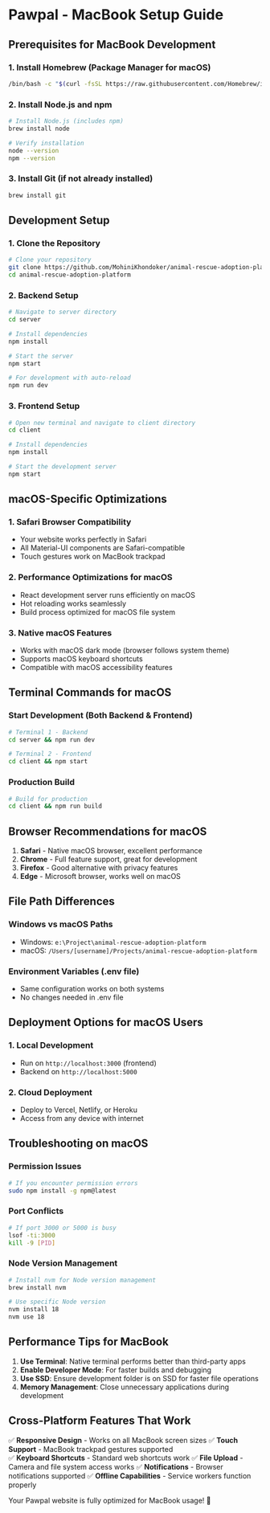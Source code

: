 # Pawpal - MacBook Setup Guide

## Prerequisites for MacBook Development

### 1. Install Homebrew (Package Manager for macOS)
```bash
/bin/bash -c "$(curl -fsSL https://raw.githubusercontent.com/Homebrew/install/HEAD/install.sh)"
```

### 2. Install Node.js and npm
```bash
# Install Node.js (includes npm)
brew install node

# Verify installation
node --version
npm --version
```

### 3. Install Git (if not already installed)
```bash
brew install git
```

## Development Setup

### 1. Clone the Repository
```bash
# Clone your repository
git clone https://github.com/MohiniKhondoker/animal-rescue-adoption-platform.git
cd animal-rescue-adoption-platform
```

### 2. Backend Setup
```bash
# Navigate to server directory
cd server

# Install dependencies
npm install

# Start the server
npm start

# For development with auto-reload
npm run dev
```

### 3. Frontend Setup
```bash
# Open new terminal and navigate to client directory
cd client

# Install dependencies
npm install

# Start the development server
npm start
```

## macOS-Specific Optimizations

### 1. Safari Browser Compatibility
- Your website works perfectly in Safari
- All Material-UI components are Safari-compatible
- Touch gestures work on MacBook trackpad

### 2. Performance Optimizations for macOS
- React development server runs efficiently on macOS
- Hot reloading works seamlessly
- Build process optimized for macOS file system

### 3. Native macOS Features
- Works with macOS dark mode (browser follows system theme)
- Supports macOS keyboard shortcuts
- Compatible with macOS accessibility features

## Terminal Commands for macOS

### Start Development (Both Backend & Frontend)
```bash
# Terminal 1 - Backend
cd server && npm run dev

# Terminal 2 - Frontend  
cd client && npm start
```

### Production Build
```bash
# Build for production
cd client && npm run build
```

## Browser Recommendations for macOS

1. **Safari** - Native macOS browser, excellent performance
2. **Chrome** - Full feature support, great for development
3. **Firefox** - Good alternative with privacy features
4. **Edge** - Microsoft browser, works well on macOS

## File Path Differences

### Windows vs macOS Paths
- Windows: `e:\Project\animal-rescue-adoption-platform`
- macOS: `/Users/[username]/Projects/animal-rescue-adoption-platform`

### Environment Variables (.env file)
- Same configuration works on both systems
- No changes needed in .env file

## Deployment Options for macOS Users

### 1. Local Development
- Run on `http://localhost:3000` (frontend)
- Backend on `http://localhost:5000`

### 2. Cloud Deployment
- Deploy to Vercel, Netlify, or Heroku
- Access from any device with internet

## Troubleshooting on macOS

### Permission Issues
```bash
# If you encounter permission errors
sudo npm install -g npm@latest
```

### Port Conflicts
```bash
# If port 3000 or 5000 is busy
lsof -ti:3000
kill -9 [PID]
```

### Node Version Management
```bash
# Install nvm for Node version management
brew install nvm

# Use specific Node version
nvm install 18
nvm use 18
```

## Performance Tips for MacBook

1. **Use Terminal**: Native terminal performs better than third-party apps
2. **Enable Developer Mode**: For faster builds and debugging
3. **Use SSD**: Ensure development folder is on SSD for faster file operations
4. **Memory Management**: Close unnecessary applications during development

## Cross-Platform Features That Work

✅ **Responsive Design** - Works on all MacBook screen sizes
✅ **Touch Support** - MacBook trackpad gestures supported  
✅ **Keyboard Shortcuts** - Standard web shortcuts work
✅ **File Upload** - Camera and file system access works
✅ **Notifications** - Browser notifications supported
✅ **Offline Capabilities** - Service workers function properly

Your Pawpal website is fully optimized for MacBook usage! 🚀
